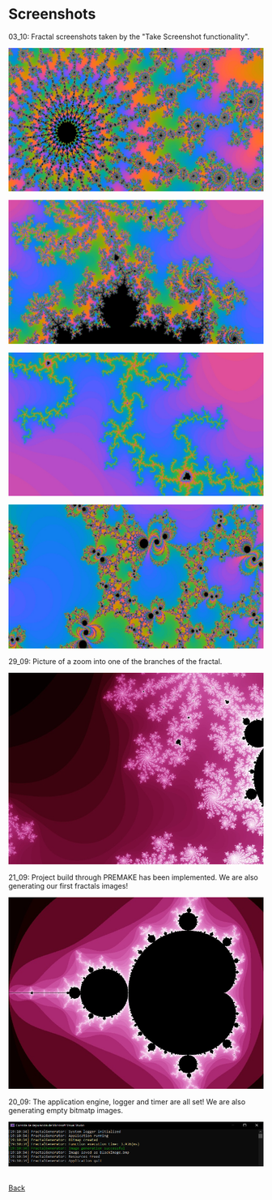 # Screenshots

03_10: Fractal screenshots taken by the "Take Screenshot functionality".  

![Fractal](10_03_Fractal_World_1.jpg)  

![Fractal](10_03_Fractal_World_2.jpg) 

![Fractal](10_03_Fractal_World_3.jpg)   

![Fractal](10_03_Fractal_World_5.jpg)

29_09: Picture of a zoom into one of the branches of the fractal.   

![Fractal](09_29_FractalZoom.jpg) 

21_09: Project build through PREMAKE has been implemented. We are also generating our first fractals images!   

![Fractal](09_21_GeneratingFirstFractals.jpg)  

20_09: The application engine, logger and timer are all set! We are also generating empty bitmatp images.  

![Fractal](09_20_GeneratingFirstBitmap.PNG)  

<br/>[Back](https://github.com/ManuCanedo/fractal-generator)
